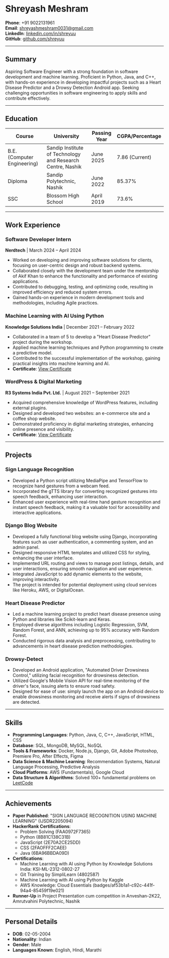 # Shreyash Meshram

**Phone**: +91 9022131961  
**Email**: [shreyashmeshram0031@gmail.com](mailto:shreyashmeshram0031@gmail.com)  
**LinkedIn**: [linkedin.com/in/shreyuu](https://www.linkedin.com/in/shreyuu)  
**GitHub**: [github.com/shreyuu](https://github.com/shreyuu)

---

## Summary
Aspiring Software Engineer with a strong foundation in software development and machine learning. Proficient in Python, Java, and C++, with hands-on experience in developing impactful projects such as a Heart Disease Predictor and a Drowsy Detection Android app. Seeking challenging opportunities in software engineering to apply skills and contribute effectively.

---

## Education

| **Course**                        | **University**                                              | **Passing Year** | **CGPA/Percentage** |
| --------------------------------- | ----------------------------------------------------------- | ---------------- | ------------------- |
| B.E. (Computer Engineering)       | Sandip Institute of Technology and Research Centre, Nashik  | June 2025        | 7.86 (Current)      |
| Diploma                           | Sandip Polytechnic, Nashik                                  | June 2022        | 85.37%              |
| SSC                               | Blossom High School                                         | April 2019       | 73.6%               |

---

## Work Experience

### Software Developer Intern  
**Nerdtech** | March 2024 – April 2024  
- Worked on developing and improving software solutions for clients, focusing on user-centric design and robust backend systems.
- Collaborated closely with the development team under the mentorship of Akif Khan to enhance the functionality and performance of existing applications.
- Contributed to debugging, testing, and optimizing code, resulting in improved efficiency and reduced system errors.
- Gained hands-on experience in modern development tools and methodologies, including Agile practices.

### Machine Learning with AI Using Python  
**Knowledge Solutions India** | December 2021 – February 2022  
- Collaborated in a team of 5 to develop a "Heart Disease Predictor" project during the workshop.
- Applied machine learning techniques and Python programming to create a predictive model.
- Contributed to the successful implementation of the workshop, gaining practical insights into machine learning and AI.
- **Certificate**: [View Certificate](https://github.com/shreyuu/certificates/blob/main/pdfs/quantam_learninig.pdf)

### WordPress & Digital Marketing  
**R3 Systems India Pvt. Ltd.** | August 2021 – September 2021  
- Acquired comprehensive knowledge of WordPress features, including external plugins.
- Designed and developed two websites: an e-commerce site and a coffee shop website.
- Demonstrated proficiency in digital marketing strategies, enhancing online presence and visibility.
- **Certificate**: [View Certificate](https://github.com/shreyuu/certificates/blob/main/pdfs/internship%20Letter(R3sys)pdf.pdf)
---

## Projects

### Sign Language Recognition
- Developed a Python script utilizing MediaPipe and TensorFlow to recognize hand gestures from a webcam feed.
- Incorporated the gTTS library for converting recognized gestures into speech feedback, enhancing user interaction.
- Enhanced user experience with real-time hand gesture recognition and instant speech feedback, making it a valuable tool for accessibility and interactive applications.

### Django Blog Website
- Developed a fully functional blog website using Django, incorporating features such as user authentication, a commenting system, and an admin panel.
- Designed responsive HTML templates and utilized CSS for styling, enhancing the user interface.
- Implemented URL routing and views to manage post listings, details, and user interactions, ensuring smooth navigation and user experience.
- Integrated JavaScript to add dynamic elements to the website, improving interactivity.
- The project is intended for potential deployment using cloud services like Heroku, AWS, or DigitalOcean.

### Heart Disease Predictor
- Led a machine learning project to predict heart disease presence using Python and libraries like Scikit-learn and Keras.
- Employed diverse algorithms including Logistic Regression, SVM, Random Forest, and ANN, achieving up to 95% accuracy with Random Forest.
- Conducted rigorous data analysis and preprocessing, contributing to advancements in heart disease prediction methodologies.

### Drowsy-Detect
- Developed an Android application, "Automated Driver Drowsiness Control," utilizing facial recognition for drowsiness detection.
- Utilized Google's Mobile Vision API for real-time monitoring of the driver's face, issuing alerts to ensure road safety.
- Designed for ease of use: simply launch the app on an Android device to enable drowsiness monitoring and receive alerts if signs of drowsiness are detected.

---

## Skills

- **Programming Languages**: Python, Java, C, C++, JavaScript, HTML, CSS
- **Database**: SQL, MongoDB, MySQL, NoSQL
- **Tools & Frameworks**: Docker, Node.js, Django, Git, Adobe Photoshop, Premiere Pro, After Effects, Figma
- **Data Science & Machine Learning**: Recommendation Systems, Natural Language Processing, Predictive Analysis
- **Cloud Platforms**: AWS (Fundamentals), Google Cloud
- **Data Structure & Algorithms**: Solved 100+ fundamental problems on [LeetCode](https://leetcode.com/shreyuu/)

---

## Achievements

- **Paper Published**: "SIGN LANGUAGE RECOGNITION USING MACHINE LEARNING" (IJSDR2205094)
- **HackerRank Certifications**:
  - Problem Solving (FAA0972F7365)
  - Python (8B81C138C31B)
  - JavaScript (2E70A2CE25DD)
  - CSS (2FAOFFF2CAEE)
  - Java (6BA96BBDA09D)
- **Certifications**:
  - Machine Learning with AI using Python by Knowledge Solutions India: KSI-ML-2312-0802-27
  - Git Training by SimpliLearn (4802587)
  - Machine Learning with AI using Python by Kaggle
  - AWS Knowledge: Cloud Essentials (badges/af53b1a1-c92c-441f-94a4-85459f19e021)
- **Runner-Up** in Project Presentation cum competition in Anveshan-2K22, Amrutvahini Polytechnic, Nashik

---

## Personal Details

- **DOB**: 02-05-2004
- **Nationality**: Indian
- **Gender**: Male
- **Languages Known**: English, Hindi, Marathi